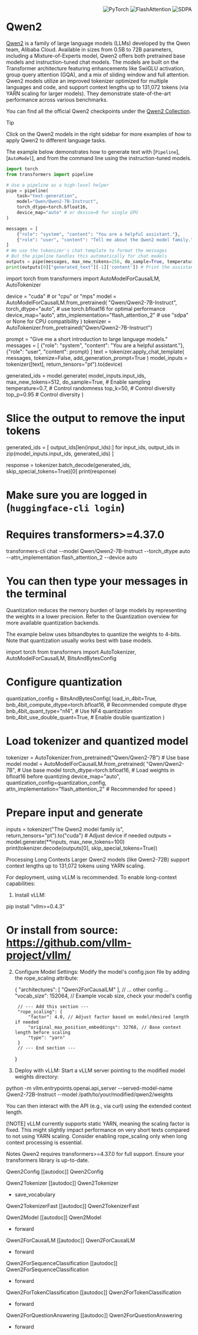 <!--Copyright 2024 The Qwen Team and The HuggingFace Team. All rights reserved.

Licensed under the Apache License, Version 2.0 (the "License"); you may not use this file except in compliance with
the License. You may obtain a copy of the License at

http://www.apache.org/licenses/LICENSE-2.0

Unless required by applicable law or agreed to in writing, software distributed under the License is distributed on
an "AS IS" BASIS, WITHOUT WARRANTIES OR CONDITIONS OF ANY KIND, either express or implied. See the License for the
specific language governing permissions and limitations under the License.

⚠️ Note that this file is in Markdown but contain specific syntax for our doc-builder (similar to MDX) that may not be
rendered properly in your Markdown viewer.

-->

<div style="float: right;">
    <div class="flex flex-wrap space-x-1">
        <img alt="PyTorch" src="https://img.shields.io/badge/PyTorch-DE3412?style=flat&logo=pytorch&logoColor=white">
        <img alt="FlashAttention" src="https://img.shields.io/badge/%E2%9A%A1%EF%B8%8E%20FlashAttention-eae0c8?style=flat">
        <img alt="SDPA" src="https://img.shields.io/badge/SDPA-DE3412?style=flat&logo=pytorch&logoColor=white">
    </div>
</div>

# Qwen2

[Qwen2](https://huggingface.co/collections/qwen/qwen2-6659360b3352f8ffa74171a3) is a family of large language models (LLMs) developed by the Qwen team, Alibaba Cloud. Available in sizes from 0.5B to 72B parameters, including a Mixture-of-Experts model, Qwen2 offers both pretrained base models and instruction-tuned chat models. The models are built on the Transformer architecture featuring enhancements like SwiGLU activation, group query attention (GQA), and a mix of sliding window and full attention. Qwen2 models utilize an improved tokenizer optimized for multiple languages and code, and support context lengths up to 131,072 tokens (via YARN scaling for larger models). They demonstrate state-of-the-art performance across various benchmarks.

You can find all the official Qwen2 checkpoints under the [Qwen2 Collection](https://huggingface.co/collections/qwen/qwen2-6659360b3352f8ffa74171a3).

> [!TIP]
> Click on the Qwen2 models in the right sidebar for more examples of how to apply Qwen2 to different language tasks.

The example below demonstrates how to generate text with [`Pipeline`], [`AutoModel`], and from the command line using the instruction-tuned models.

<hfoptions id="usage">
<hfoption id="Pipeline">

```python
import torch
from transformers import pipeline

# Use a pipeline as a high-level helper
pipe = pipeline(
    task="text-generation",
    model="Qwen/Qwen2-7B-Instruct",
    torch_dtype=torch.bfloat16,
    device_map="auto" # or device=0 for single GPU
)

messages = [
    {"role": "system", "content": "You are a helpful assistant."},
    {"role": "user", "content": "Tell me about the Qwen2 model family."},
]
# We use the tokenizer's chat template to format the messages
# But the pipeline handles this automatically for chat models
outputs = pipe(messages, max_new_tokens=256, do_sample=True, temperature=0.7, top_k=50, top_p=0.95)
print(outputs[0]["generated_text"][-1]['content']) # Print the assistant's response
```

</hfoption>
<hfoption id="AutoModel">

import torch
from transformers import AutoModelForCausalLM, AutoTokenizer

device = "cuda" # or "cpu" or "mps"
model = AutoModelForCausalLM.from_pretrained(
    "Qwen/Qwen2-7B-Instruct",
    torch_dtype="auto", # use torch.bfloat16 for optimal performance
    device_map="auto",
    attn_implementation="flash_attention_2" # use "sdpa" or None for CPU compatibility
)
tokenizer = AutoTokenizer.from_pretrained("Qwen/Qwen2-7B-Instruct")

prompt = "Give me a short introduction to large language models."
messages = [
    {"role": "system", "content": "You are a helpful assistant."},
    {"role": "user", "content": prompt}
]
text = tokenizer.apply_chat_template(
    messages,
    tokenize=False,
    add_generation_prompt=True
)
model_inputs = tokenizer([text], return_tensors="pt").to(device)

generated_ids = model.generate(
    model_inputs.input_ids,
    max_new_tokens=512,
    do_sample=True, # Enable sampling
    temperature=0.7, # Control randomness
    top_k=50,        # Control diversity
    top_p=0.95       # Control diversity
)
# Slice the output to remove the input tokens
generated_ids = [
    output_ids[len(input_ids):] for input_ids, output_ids in zip(model_inputs.input_ids, generated_ids)
]

response = tokenizer.batch_decode(generated_ids, skip_special_tokens=True)[0]
print(response)

</hfoption>
<hfoption id="transformers-cli">

# Make sure you are logged in (`huggingface-cli login`)
# Requires transformers>=4.37.0
transformers-cli chat --model Qwen/Qwen2-7B-Instruct --torch_dtype auto --attn_implementation flash_attention_2 --device auto
# You can then type your messages in the terminal

</hfoption>
</hfoptions>

Quantization reduces the memory burden of large models by representing the weights in a lower precision. Refer to the Quantization overview for more available quantization backends.

The example below uses bitsandbytes to quantize the weights to 4-bits. Note that quantization usually works best with base models.

import torch
from transformers import AutoTokenizer, AutoModelForCausalLM, BitsAndBytesConfig

# Configure quantization
quantization_config = BitsAndBytesConfig(
    load_in_4bit=True,
    bnb_4bit_compute_dtype=torch.bfloat16, # Recommended compute dtype
    bnb_4bit_quant_type="nf4",             # Use NF4 quantization
    bnb_4bit_use_double_quant=True,        # Enable double quantization
)

# Load tokenizer and quantized model
tokenizer = AutoTokenizer.from_pretrained("Qwen/Qwen2-7B") # Use base model
model = AutoModelForCausalLM.from_pretrained(
    "Qwen/Qwen2-7B", # Use base model
    torch_dtype=torch.bfloat16, # Load weights in bfloat16 before quantizing
    device_map="auto",
    quantization_config=quantization_config,
    attn_implementation="flash_attention_2" # Recommended for speed
)

# Prepare input and generate
inputs = tokenizer("The Qwen2 model family is", return_tensors="pt").to("cuda") # Adjust device if needed
outputs = model.generate(**inputs, max_new_tokens=100)
print(tokenizer.decode(outputs[0], skip_special_tokens=True))

Processing Long Contexts
Larger Qwen2 models (like Qwen2-72B) support context lengths up to 131,072 tokens using YARN scaling.

For deployment, using vLLM is recommended. To enable long-context capabilities:

1. Install vLLM:

pip install "vllm>=0.4.3"
# Or install from source: https://github.com/vllm-project/vllm/

2. Configure Model Settings: Modify the model's config.json file by adding the rope_scaling attribute:

    {
        "architectures": [
            "Qwen2ForCausalLM"
        ],
        // ... other config ...
        "vocab_size": 152064, // Example vocab size, check your model's config

        // --- Add this section ---
        "rope_scaling": {
            "factor": 4.0, // Adjust factor based on model/desired length if needed
            "original_max_position_embeddings": 32768, // Base context length before scaling
            "type": "yarn"
        }
        // --- End section ---
    }

3. Deploy with vLLM: Start a vLLM server pointing to the modified model weights directory:

python -m vllm.entrypoints.openai.api_server --served-model-name Qwen2-72B-Instruct --model /path/to/your/modified/qwen2/weights

You can then interact with the API (e.g., via curl) using the extended context length.

[!NOTE]
vLLM currently supports static YARN, meaning the scaling factor is fixed. This might slightly impact performance on very short texts compared to not using YARN scaling. Consider enabling rope_scaling only when long context processing is essential.

Notes
Qwen2 requires transformers>=4.37.0 for full support. Ensure your transformers library is up-to-date.

Qwen2Config
[[autodoc]] Qwen2Config

Qwen2Tokenizer
[[autodoc]] Qwen2Tokenizer
- save_vocabulary

Qwen2TokenizerFast
[[autodoc]] Qwen2TokenizerFast

Qwen2Model
[[autodoc]] Qwen2Model
- forward

Qwen2ForCausalLM
[[autodoc]] Qwen2ForCausalLM
- forward

Qwen2ForSequenceClassification
[[autodoc]] Qwen2ForSequenceClassification
- forward

Qwen2ForTokenClassification
[[autodoc]] Qwen2ForTokenClassification
- forward

Qwen2ForQuestionAnswering
[[autodoc]] Qwen2ForQuestionAnswering
- forward


 
